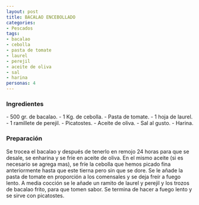 ```yaml
---
layout: post
title: BACALAO ENCEBOLLADO
categories:
- Pescados
tags:
- bacalao
- cebolla
- pasta de tomate
- laurel
- perejil
- aceite de oliva
- sal
- harina
personas: 4 
---
```

<h3>Ingredientes</h3>
- 500 gr. de bacalao.
- 1 Kg. de cebolla.
- Pasta de tomate.
- 1 hoja de laurel.
- 1 ramillete de perejil.
- Picatostes.
- Aceite de oliva.
- Sal al gusto.
- Harina.

<h3>Preparación</h3>
Se trocea el bacalao y después de tenerlo en remojo 24 horas para que se desale, se enharina y se fríe en aceite de oliva.
En el mismo aceite (si es necesario se agrega mas), se fríe la cebolla que hemos picado fina anteriormente hasta que este tierna pero sin que se dore.
Se le añade la pasta de tomate en proporción a los comensales y se deja freír a fuego lento. A media cocción se le añade un ramito de laurel y perejil y los trozos de bacalao frito, para que tomen sabor. Se termina de hacer a fuego lento y se sirve con picatostes.